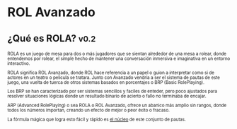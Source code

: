 # ROL Avanzado
## ¿Qué es ROLA? <small>v0.2<small>

ROLA es un juego de mesa para dos o más jugadores que se sientan alrededor de una mesa a rolear, donde entendemos por rolear, el simple hecho de mantener una conversación inmersiva e imaginativa en un entorno interactivo.

ROLA significa ROL Avanzado, donde ROL hace referencia a un papel o guion a interpretar como si de actores en un teatro o pelicula se tratara. Junto con Avanzado vendría a ser el sistema de pautas de este juego, una vuelta de tuerca de otros sistemas basados en porcentajes o BRP (Basic RolePlaying).

Los BRP se han caracterizado por ser sistemas sencillos y faciles de enteder, pero poco ajustados para resolver situaciones lógicas donde un resultado binario de acierto o fallo no terminaba de encajar.

ARP (Advanced RolePlaying) o sea ROLA o ROL Avanzado, ofrece un abanico más amplio sin rangos, donde todos los números importan, creando un efecto de mejor o peor éxito o fracaso.

La fórmula mágica que logra esto fácil y rápido es [el núcleo](https://github.com/demonio/arp/tree/master/es/rola/nucleo.md) de este conjunto de pautas.
